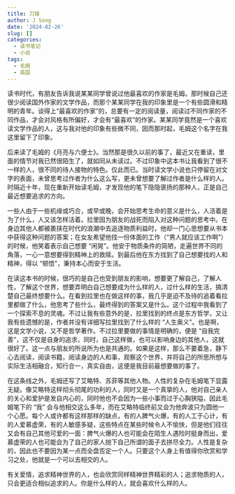 ```yaml
---
title: 刀锋
author: J Song
date: '2024-02-26'
slug: []
categories: 
  - 读书笔记
  - 小说
tags: 
  - 毛姆
  - 英国
---
```

读书时代，有朋友告诉我说某某同学曾说过他最喜欢的作家是毛姆。那时候自己还很少阅读国外作家的文学作品，而那个某某同学在我的印象里是一个有些圆滑和精明的青年。谈得上“最喜欢的作家”的，总要有一定的阅读量，阅读过不同作家的不同作品，才会对风格有所偏好，才会有“最喜欢”的作家。某某同学竟然是一个喜欢读文学作品的人，这与我对他的印象有些微不同，因而那时起，毛姆这个名字在我这里留下了印象。

后来读了毛姆的《月亮与六便士》。当然那是很久以前的事了，最近又在重读，里面的情节对我已然很陌生了，就如同从未读过。不过印象中这本书让我看到了很不一样的人，很不同的待人接物的特色。仅此而已。当时读文学小说也只停留在对文字的表面，未曾思考过作者为什么这么写，更未曾想要了解过作者是什么样的人。时隔近十年，现在重新开始读毛姆，才发现他的笔下隐隐褒扬的那种人，正是自己最近想要追求的方向。

一些人由于一些机缘或巧合，或早或晚，会开始思考生命的意义是什么，人活着是为了什么，人又该怎样活着。拉里因为朋友的战死而陷入对这种问题的思考中。在身边其他人都被裹挟在时代的浪潮中去追逐物质利益时，他却一门心思想要从书本中获得这种问题的答案；在女友希望他找一份体面的工作（“男人就应该工作啊”）的时候，他笑着表示自己想要 “闲晃”。他安于物质条件的简陋，走遍世界不同的角落，一心一意想要得到精神上的救赎。到最后他在东方找到了自己想要找的人和精神，得以 “顿悟”，秉持本心而安于生活。

在读这本书的时候，很巧的是自己也受到朋友的影响，想要更了解自己，了解人性，了解这个世界，想要弄明白自己想要成为什么样的人，过什么样的生活，搞清楚自己最终想要什么。在看到拉里也在做这样的事，我几乎是迫不及待的追着看拉里都做了什么，他思考了些什么，最终得到的答案又是什么。这个过程中我看到了一个探索不息的灵魂。不过让我有些意外的是，拉里找到的终点是东方哲学，又让我有些遗憾的是，作者并没有详细写拉里找到了什么样的 “人生奥义”。也是啊，这是文学小说，又不是哲学著作。不过拉里要做的事情是明确的，便是 “自我完善”，这不仅是自身的追求，同时，自己这样做，也可以影响身边的其他人，这就很好了。这一点与朋友的所说所为也是共通的。如果是这样，那么不要着急，静下心去阅读，阅读书籍，阅读身边的人和事，观察这个世界，并将自己的所思所想与实际生活相融合，知行合一，真实自由，这便是我目前最想要做的事了。

在这条线之外，毛姆还写了艾略特、苏菲等其他人物。人性的复杂在毛姆笔下显露无疑。像艾略特这样彻头彻尾的功利的人，同时又是一个真挚的人，他对自己亲人的关心和爱护是发自内心的，同时他也不会因为一些小事而过于心胸狭隘，因此毛姆笔下的 “我” 会与他相交这么多年，而在艾略特临终前又会为他奔波只为圆他一个心愿。每个人或许都有这样那样的缺点，有的人脾气火爆，有的人工于心计，有的人爱慕虚荣，有的人敏感多疑，这些特点在某些时候令人不愉快，但是他们往往又会有自己其他可爱的一面：脾气火爆的人也可能会在陌生人遇险时挺身而出，爱慕虚荣的人也可能会为了自己的家人抛下自己所谓的面子去拼尽全力。人性是复杂的，因此也不要因为某一点而全盘否定一个人。只要这个人身上有值得你欣赏和学习之处，他就是一个可以去相交的人。

有关爱情，追求精神世界的人，也会欣赏同样精神世界精彩的人；追求物质的人，只会更适合相似追求的人。你是什么样的人，就会喜欢什么样的人。